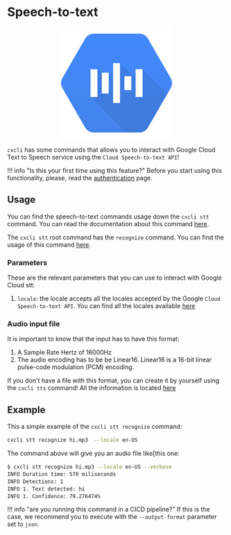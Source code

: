 # Speech-to-text

<p align="center">
  <img alt="GCP TTS Logo" src="/images/stt.png" style="height:256px;width:256px" />
</p>



`cxcli` has some commands that allows you to interact with Google Cloud Text to Speech service using the `Cloud Speech-to-text API`!

!!! info "Is this your first time using this feature?"
    Before you start using this functionality, please, read the [authentication](/overview/authentication) page.

## Usage

You can find the speech-to-text commands usage down the `cxcli stt` command. You can read the documentation about this command [here](/cmd/cxcli_stt).

The `cxcli stt` root command has the `recognize` command. You can find the usage of this command [here](/cmd/cxcli_stt_recognize).

### Parameters

These are the relevant parameters that you can use to interact with Google Cloud stt:

1. `locale`: the locale accepts all the locales accepted by the Google `Cloud Speech-to-text API`. You can find all the locales available [here](https://cloud.google.com/speech-to-text/docs/speech-to-text-supported-languages)

### Audio input file

It is important to know that the input has to have this format:

1. A Sample Rate Hertz of 16000Hz
2. The audio encoding has to be be Linear16. Linear16 is a 16-bit linear pulse-code modulation (PCM) encoding.

If you don't have a file with this format, you can create it by yourself using the `cxcli tts` command! All the information is located [here](/tts)

## Example

This a simple example of the `cxcli stt recognize` command:

```sh
cxcli stt recognize hi.mp3  --locale en-US
```

The command above will give you an audio file like[this one:

```sh
$ cxcli stt recognize hi.mp3 --locale en-US --verbose
INFO Duration time: 570 miliseconds               
INFO Detections: 1                                
INFO 1. Text detected: hi                         
INFO 1. Confidence: 79.276474%                     
```

!!! info "are you running this command in a CICD pipeline?"
    If this is the case, we recommend you to execute with the `--output-format` parameter set to `json`.